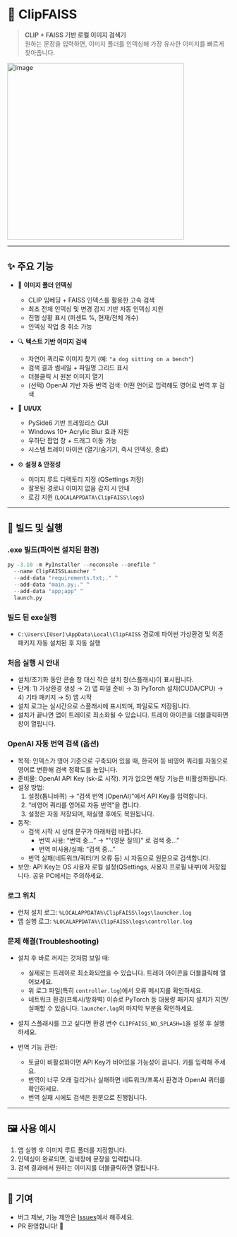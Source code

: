 # 📸 ClipFAISS

> **CLIP + FAISS 기반 로컬 이미지 검색기**  
> 원하는 문장을 입력하면, 이미지 폴더를 인덱싱해 가장 유사한 이미지를 빠르게 찾아줍니다.

<img width="400" alt="image" src="https://github.com/user-attachments/assets/784bdabd-ccd0-41a3-9e62-7333132a5377" />

---

## ✨ 주요 기능

- 📂 **이미지 폴더 인덱싱**

  - CLIP 임베딩 + FAISS 인덱스를 활용한 고속 검색
  - 최초 전체 인덱싱 및 변경 감지 기반 자동 인덱싱 지원
  - 진행 상황 표시 (퍼센트 %, 현재/전체 개수)
  - 인덱싱 작업 중 취소 가능

- 🔍 **텍스트 기반 이미지 검색**

  - 자연어 쿼리로 이미지 찾기 (예: `"a dog sitting on a bench"`)
  - 검색 결과 썸네일 + 파일명 그리드 표시
  - 더블클릭 시 원본 이미지 열기
  - (선택) OpenAI 기반 자동 번역 검색: 어떤 언어로 입력해도 영어로 번역 후 검색

- 🎨 **UI/UX**

  - PySide6 기반 프레임리스 GUI
  - Windows 10+ Acrylic Blur 효과 지원
  - 우하단 팝업 창 + 드래그 이동 가능
  - 시스템 트레이 아이콘 (열기/숨기기, 즉시 인덱싱, 종료)

- ⚙️ **설정 & 안정성**
  - 이미지 루트 디렉토리 지정 (QSettings 저장)
  - 잘못된 경로나 이미지 없음 감지 시 안내
  - 로깅 지원 (`LOCALAPPDATA\ClipFAISS\logs`)

---

## 🚀 빌드 및 실행

### .exe 빌드(파이썬 설치된 환경)

```python
py -3.10 -m PyInstaller --noconsole --onefile ^
  --name ClipFAISSLauncher ^
  --add-data "requirements.txt;." ^
  --add-data "main.py;." ^
  --add-data "app;app" ^
  launch.py
```

### 빌드 된 exe실행

- `C:\Users\[User]\AppData\Local\ClipFAISS` 경로에 파이썬 가상환경 및 의존 패키지 자동 설치된 후 자동 실행

### 처음 실행 시 안내

- 설치/초기화 동안 콘솔 창 대신 작은 설치 창(스플래시)이 표시됩니다.
- 단계: 1) 가상환경 생성 → 2) 앱 파일 준비 → 3) PyTorch 설치(CUDA/CPU) → 4) 기타 패키지 → 5) 앱 시작
- 설치 로그는 실시간으로 스플래시에 표시되며, 파일로도 저장됩니다.
- 설치가 끝나면 앱이 트레이로 최소화될 수 있습니다. 트레이 아이콘을 더블클릭하면 창이 열립니다.

### OpenAI 자동 번역 검색 (옵션)

- 목적: 인덱스가 영어 기준으로 구축되어 있을 때, 한국어 등 비영어 쿼리를 자동으로 영어로 변환해 검색 정확도를 높입니다.
- 준비물: OpenAI API Key (sk-로 시작). 키가 없으면 해당 기능은 비활성화됩니다.
- 설정 방법:
  1. 설정(톱니바퀴) → “검색 번역 (OpenAI)”에서 API Key를 입력합니다.
  2. “비영어 쿼리를 영어로 자동 번역”을 켭니다.
  3. 설정은 자동 저장되며, 재실행 후에도 복원됩니다.
- 동작:
  - 검색 시작 시 상태 문구가 아래처럼 바뀝니다.
    - 번역 사용: “번역 중…” → “"{영문 질의}" 로 검색 중…”
    - 번역 미사용/실패: “검색 중…”
  - 번역 실패(네트워크/쿼터/키 오류 등) 시 자동으로 원문으로 검색합니다.
- 보안: API Key는 OS 사용자 로컬 설정(QSettings, 사용자 프로필 내부)에 저장됩니다. 공유 PC에서는 주의하세요.

### 로그 위치

- 런처 설치 로그: `%LOCALAPPDATA%\ClipFAISS\logs\launcher.log`
- 앱 실행 로그: `%LOCALAPPDATA%\ClipFAISS\logs\controller.log`

### 문제 해결(Troubleshooting)

- 설치 후 바로 꺼지는 것처럼 보일 때:
  - 실제로는 트레이로 최소화되었을 수 있습니다. 트레이 아이콘을 더블클릭해 열어보세요.
  - 위 로그 파일(특히 `controller.log`)에서 오류 메시지를 확인하세요.
  - 네트워크 환경(프록시/방화벽) 이슈로 PyTorch 등 대용량 패키지 설치가 지연/실패할 수 있습니다. `launcher.log`의 마지막 부분을 확인하세요.
- 설치 스플래시를 끄고 싶다면 환경 변수 `CLIPFAISS_NO_SPLASH=1`을 설정 후 실행하세요.

- 번역 기능 관련:
  - 토글이 비활성화이면 API Key가 비어있을 가능성이 큽니다. 키를 입력해 주세요.
  - 번역이 너무 오래 걸리거나 실패하면 네트워크/프록시 환경과 OpenAI 쿼터를 확인하세요.
  - 번역 실패 시에도 검색은 원문으로 진행됩니다.

---

## 🖼️ 사용 예시

1. 앱 실행 후 이미지 루트 폴더를 지정합니다.
2. 인덱싱이 완료되면, 검색창에 문장을 입력합니다.
3. 검색 결과에서 원하는 이미지를 더블클릭하면 열립니다.

---

## 🤝 기여

- 버그 제보, 기능 제안은 [Issues](https://github.com/Me-in-U/Clifa/issues)에서 해주세요.
- PR 환영합니다! 🙌
